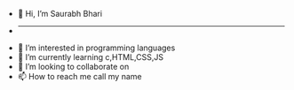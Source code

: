 - 👋 Hi, I’m Saurabh Bhari
- <hr> 
- 👀 I’m interested in programming languages
- 🌱 I’m currently learning c,HTML,CSS,JS
- 💞️ I’m looking to collaborate on 
- 📫 How to reach me 
call my name 

<!---
saurabh8github/saurabh8github is a ✨ special ✨ repository because its `README.md` (this file) appears on your GitHub profile.
You can click the Preview link to take a look at your changes.
--->
